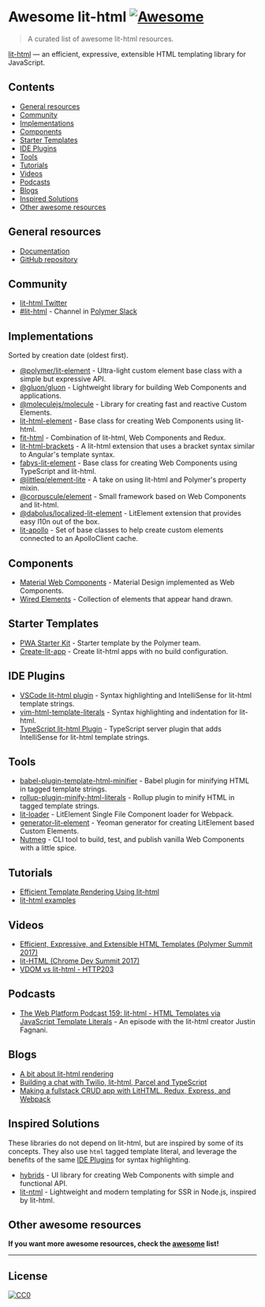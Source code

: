# Awesome lit-html [![Awesome](https://awesome.re/badge.svg)](https://awesome.re)

> A curated list of awesome lit-html resources.

[lit-html](https://polymer.github.io/lit-html/) — an efficient, expressive, extensible HTML templating library for JavaScript.

## Contents

- [General resources](#general-resources)
- [Community](#community)
- [Implementations](#implementations)
- [Components](#components)
- [Starter Templates](#starter-templates)
- [IDE Plugins](#ide-plugins)
- [Tools](#tools)
- [Tutorials](#tutorials)
- [Videos](#videos)
- [Podcasts](#podcasts)
- [Blogs](#blogs)
- [Inspired Solutions](#inspired-solutions)
- [Other awesome resources](#other-awesome-resources)

## General resources

- [Documentation](https://polymer.github.io/lit-html/)
- [GitHub repository](https://github.com/Polymer/lit-html)

## Community

- [lit-html Twitter](https://twitter.com/lit_html)
- [#lit-html](https://polymer.slack.com/archives/lit-html) - Channel in [Polymer Slack](https://polymer-slack.herokuapp.com)

## Implementations

Sorted by creation date (oldest first).

- [@polymer/lit-element](https://github.com/Polymer/lit-element) - Ultra-light custom element base class with a simple but expressive API.
- [@gluon/gluon](https://github.com/ruphin/gluonjs) - Lightweight library for building Web Components and applications.
- [@moleculejs/molecule](https://github.com/Molecule-JS/MoleculeJS) - Library for creating fast and reactive Custom Elements.
- [lit-html-element](https://github.com/kenchris/lit-element) - Base class for creating Web Components using lit-html.
- [fit-html](https://github.com/Festify/fit-html) - Combination of lit-html, Web Components and Redux.
- [lit-html-brackets](https://github.com/bgotink/lit-html-brackets) - A lit-html extension that uses a bracket syntax similar to Angular's template syntax.
- [fabys-lit-element](https://github.com/fabysdev/fabys-lit-element) - Base class for creating Web Components using TypeScript and lit-html.
- [@littleq/element-lite](https://github.com/tjmonsi/element-lite) - A take on using lit-html and Polymer's property mixin.
- [@corpuscule/element](https://github.com/corpusculejs/corpuscule) - Small framework based on Web Components and lit-html.
- [@dabolus/localized-lit-element](https://github.com/Dabolus/localized-lit-element) - LitElement extension that provides easy l10n out of the box.
- [lit-apollo](https://github.com/bennypowers/lit-apollo) - Set of base classes to help create custom elements connected to an ApolloClient cache.

## Components

- [Material Web Components](https://github.com/material-components/material-components-web-components) - Material Design implemented as Web Components.
- [Wired Elements](https://github.com/wiredjs/wired-elements) - Collection of elements that appear hand drawn.

## Starter Templates

- [PWA Starter Kit](https://github.com/Polymer/pwa-starter-kit) - Starter template by the Polymer team.
- [Create-lit-app](https://github.com/thepassle/create-lit-app) - Create lit-html apps with no build configuration.

## IDE Plugins

- [VSCode lit-html plugin](https://github.com/mjbvz/vscode-lit-html) - Syntax highlighting and IntelliSense for lit-html template strings.
- [vim-html-template-literals](https://github.com/jonsmithers/vim-html-template-literals) - Syntax highlighting and indentation for lit-html.
- [TypeScript lit-html Plugin](https://github.com/Microsoft/typescript-lit-html-plugin) - TypeScript server plugin that adds IntelliSense for lit-html template strings.

## Tools

- [babel-plugin-template-html-minifier](https://github.com/goto-bus-stop/babel-plugin-template-html-minifier) - Babel plugin for minifying HTML in tagged template strings.
- [rollup-plugin-minify-html-literals](https://github.com/asyncLiz/rollup-plugin-minify-html-literals) - Rollup plugin to minify HTML in tagged template strings.
- [lit-loader](https://github.com/PolymerX/lit-loader) - LitElement Single File Component loader for Webpack.
- [generator-lit-element](https://github.com/sebs/generator-lit-element) - Yeoman generator for creating LitElement based Custom Elements.
- [Nutmeg](https://github.com/abraham/nutmeg-cli) - CLI tool to build, test, and publish vanilla Web Components with a little spice.

## Tutorials
- [Efficient Template Rendering Using lit-html](https://alligator.io/web-components/lit-html/)
- [lit-html examples](https://github.com/LarsDenBakker/lit-html-examples)

## Videos
- [Efficient, Expressive, and Extensible HTML Templates (Polymer Summit 2017)](https://www.youtube.com/watch?v=ruql541T7gc)
- [lit-HTML (Chrome Dev Summit 2017)](https://www.youtube.com/watch?v=Io6JjgckHbg)
- [VDOM vs lit-html - HTTP203](https://www.youtube.com/watch?v=uCHZJy2n8Qs)

## Podcasts
- [The Web Platform Podcast 159: lit-html - HTML Templates via JavaScript Template Literals](https://thewebplatformpodcast.com/159-lithtml-html-templates-via-javascript-template-literals) -
An episode with the lit-html creator Justin Fagnani.

## Blogs
- [A bit about lit-html rendering](https://medium.com/@kennethrohde/a-bit-about-lit-html-rendering-2964c50ee56c)
- [Building a chat with Twilio, lit-html, Parcel and TypeScript](https://www.twilio.com/blog/2018/05/building-a-chat-with-twilio-lit-html-parcel-and-typescript.html)
- [Making a fullstack CRUD app with LitHTML, Redux, Express, and Webpack](https://medium.com/@pascalschilp/making-a-fullstack-crud-app-with-lithtml-redux-express-and-webpack-fe7e5cf8b3ef)

## Inspired Solutions

These libraries do not depend on lit-html, but are inspired by some of its concepts. They also use `html` tagged
template literal, and leverage the benefits of the same [IDE Plugins](#ide-plugins) for syntax highlighting.

- [hybrids](https://github.com/hybridsjs/hybrids) - UI library for creating Web Components with simple and functional API.
- [lit-ntml](https://github.com/motss/lit-ntml) - Lightweight and modern templating for SSR in Node.js, inspired by lit-html.

## Other awesome resources
**If you want more awesome resources, check the [awesome](https://github.com/sindresorhus/awesome) list!**

---

## License

[![CC0](https://upload.wikimedia.org/wikipedia/commons/6/69/CC0_button.svg)](http://creativecommons.org/publicdomain/zero/1.0/)
